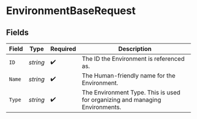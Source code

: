 # EnvironmentBaseRequest


## Fields

| Field                                                                        | Type                                                                         | Required                                                                     | Description                                                                  |
| ---------------------------------------------------------------------------- | ---------------------------------------------------------------------------- | ---------------------------------------------------------------------------- | ---------------------------------------------------------------------------- |
| `ID`                                                                         | *string*                                                                     | :heavy_check_mark:                                                           | The ID the Environment is referenced as.                                     |
| `Name`                                                                       | *string*                                                                     | :heavy_check_mark:                                                           | The Human-friendly name for the Environment.                                 |
| `Type`                                                                       | *string*                                                                     | :heavy_check_mark:                                                           | The Environment Type. This is used for organizing and managing Environments. |